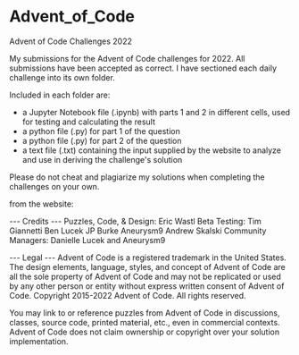 # Advent_of_Code
Advent of Code Challenges 2022

My submissions for the Advent of Code challenges for 2022.
All submissions have been accepted as correct.
I have sectioned each daily challenge into its own folder.

Included in each folder are:
- a Jupyter Notebook file (.ipynb) with parts 1 and 2 in different 
  cells, used for testing and calculating the result
- a python file (.py) for part 1 of the question
- a python file (.py) for part 2 of the question
- a text file (.txt) containing the input supplied by the website to 
  analyze and use in deriving the challenge's solution

Please do not cheat and plagiarize my solutions when completing the 
challenges on your own. 



from the website:

--- Credits ---
Puzzles, Code, & Design: Eric Wastl
Beta Testing:
Tim Giannetti
Ben Lucek
JP Burke
Aneurysm9
Andrew Skalski
Community Managers: Danielle Lucek and Aneurysm9

--- Legal ---
Advent of Code is a registered trademark in the United States. The design 
elements, language, styles, and concept of Advent of Code are all the sole 
property of Advent of Code and may not be replicated or used by any other 
person or entity without express written consent of Advent of Code. 
Copyright 2015-2022 Advent of Code. All rights reserved.

You may link to or reference puzzles from Advent of Code in discussions, 
classes, source code, printed material, etc., even in commercial contexts. 
Advent of Code does not claim ownership or copyright over your solution 
implementation.

